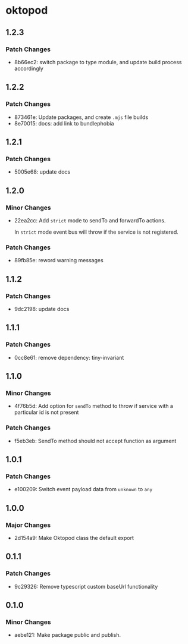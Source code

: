 # oktopod

## 1.2.3

### Patch Changes

- 8b66ec2: switch package to type module, and update build process accordingly

## 1.2.2

### Patch Changes

- 873461e: Update packages, and create `.mjs` file builds
- 8e70015: docs: add link to bundlephobia

## 1.2.1

### Patch Changes

- 5005e68: update docs

## 1.2.0

### Minor Changes

- 22ea2cc: Add `strict` mode to sendTo and forwardTo actions.

  In `strict` mode event bus will throw if the service is not registered.

### Patch Changes

- 89fb85e: reword warning messages

## 1.1.2

### Patch Changes

- 9dc2198: update docs

## 1.1.1

### Patch Changes

- 0cc8e61: remove dependency: tiny-invariant

## 1.1.0

### Minor Changes

- 4f76b5d: Add option for `sendTo` method to throw if service with a particular id is not present

### Patch Changes

- f5eb3eb: SendTo method should not accept function as argument

## 1.0.1

### Patch Changes

- e100209: Switch event payload data from `unknown` to `any`

## 1.0.0

### Major Changes

- 2d154a9: Make Oktopod class the default export

## 0.1.1

### Patch Changes

- 9c29326: Remove typescript custom baseUrl functionality

## 0.1.0

### Minor Changes

- aebe121: Make package public and publish.

